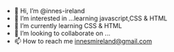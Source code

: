 - 👋 Hi, I’m @innes-ireland
- 👀 I’m interested in ...learning javascript,CSS & HTML
- 🌱 I’m currently learning CSS & HTML
- 💞️ I’m looking to collaborate on ...
- 📫 How to reach me innesmireland@gmail.com

<!---
innes-ireland/innes-ireland is a ✨ special ✨ repository because its `README.md` (this file) appears on your GitHub profile.
You can click the Preview link to take a look at your changes.
--->
